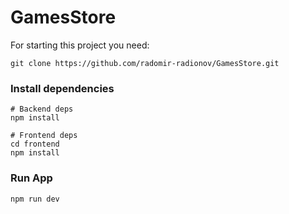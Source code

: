 # GamesStore

For starting this project you need:  

```git clone https://github.com/radomir-radionov/GamesStore.git```  

### Install dependencies

```
# Backend deps  
npm install

# Frontend deps  
cd frontend
npm install
```

### Run App  
```
npm run dev
```
